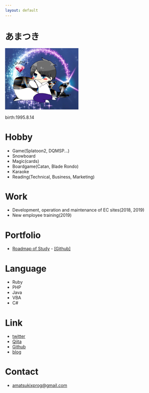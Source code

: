 ```yaml
---
layout: default
---
```


# あまつき

<img src="amatsuki_img.jpeg" width="240">

birth:1995.8.14

# Hobby

* Game(Splatoon2, DQMSP...)
* Snowboard
* Magic(cards)
* Boardgame(Catan, Blade Rondo)
* Karaoke
* Reading(Technical, Business, Marketing)

# Work

* Development, operation and maintenance of EC sites(2018, 2019)
* New employee training(2019)

# Portfolio

* [Roadmap of Study](https://study-roadmap.herokuapp.com/about) - [[Github]](https://github.com/amatsukixgithub/study_roadmap)

# Language

* Ruby
* PHP
* Java
* VBA
* C#

# Link

* [twitter](https://twitter.com/amachanprog)
* [Qiita](https://qiita.com/amatsukix)
* [Github](https://github.com/amatsukixgithub)
* [blog](https://amatsukixprog.hatenablog.jp/archive)

# Contact

* amatsukixprog@gmail.com
